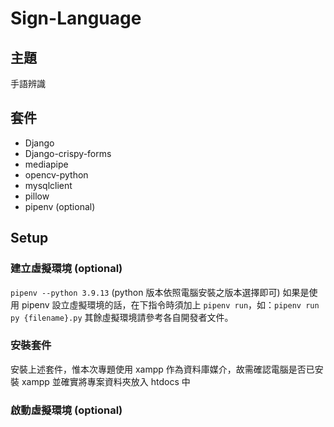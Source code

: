 # Sign-Language
## 主題
手語辨識
## 套件
- Django
- Django-crispy-forms
- mediapipe
- opencv-python
- mysqlclient
- pillow
- pipenv (optional)
## Setup
### 建立虛擬環境 (optional)
`pipenv --python 3.9.13` (python 版本依照電腦安裝之版本選擇即可)
如果是使用 pipenv 設立虛擬環境的話，在下指令時須加上 `pipenv run`，如：`pipenv run py {filename}.py`
其餘虛擬環境請參考各自開發者文件。
### 安裝套件
安裝上述套件，惟本次專題使用 xampp 作為資料庫媒介，故需確認電腦是否已安裝 xampp 並確實將專案資料夾放入 htdocs 中
### 啟動虛擬環境 (optional)

